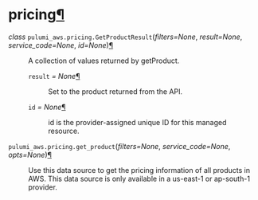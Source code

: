 <div class="section" id="module-pulumi_aws.pricing">
<span id="pricing"></span><h1>pricing<a class="headerlink" href="#module-pulumi_aws.pricing" title="Permalink to this headline">¶</a></h1>
<dl class="class">
<dt id="pulumi_aws.pricing.GetProductResult">
<em class="property">class </em><code class="descclassname">pulumi_aws.pricing.</code><code class="descname">GetProductResult</code><span class="sig-paren">(</span><em>filters=None</em>, <em>result=None</em>, <em>service_code=None</em>, <em>id=None</em><span class="sig-paren">)</span><a class="headerlink" href="#pulumi_aws.pricing.GetProductResult" title="Permalink to this definition">¶</a></dt>
<dd><p>A collection of values returned by getProduct.</p>
<dl class="attribute">
<dt id="pulumi_aws.pricing.GetProductResult.result">
<code class="descname">result</code><em class="property"> = None</em><a class="headerlink" href="#pulumi_aws.pricing.GetProductResult.result" title="Permalink to this definition">¶</a></dt>
<dd><p>Set to the product returned from the API.</p>
</dd></dl>

<dl class="attribute">
<dt id="pulumi_aws.pricing.GetProductResult.id">
<code class="descname">id</code><em class="property"> = None</em><a class="headerlink" href="#pulumi_aws.pricing.GetProductResult.id" title="Permalink to this definition">¶</a></dt>
<dd><p>id is the provider-assigned unique ID for this managed resource.</p>
</dd></dl>

</dd></dl>

<dl class="function">
<dt id="pulumi_aws.pricing.get_product">
<code class="descclassname">pulumi_aws.pricing.</code><code class="descname">get_product</code><span class="sig-paren">(</span><em>filters=None</em>, <em>service_code=None</em>, <em>opts=None</em><span class="sig-paren">)</span><a class="headerlink" href="#pulumi_aws.pricing.get_product" title="Permalink to this definition">¶</a></dt>
<dd><p>Use this data source to get the pricing information of all products in AWS.
This data source is only available in a us-east-1 or ap-south-1 provider.</p>
</dd></dl>

</div>
